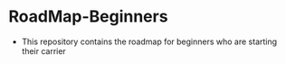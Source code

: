 # RoadMap-Beginners
- This repository contains the roadmap for beginners who are starting their carrier  
